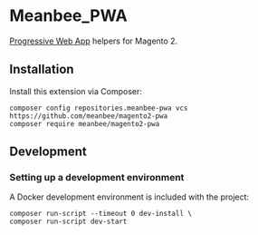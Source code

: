 # Meanbee_PWA

[Progressive Web App](https://developers.google.com/web/progressive-web-apps/) helpers for Magento 2.

## Installation

Install this extension via Composer:

    composer config repositories.meanbee-pwa vcs https://github.com/meanbee/magento2-pwa
    composer require meanbee/magento2-pwa

## Development

### Setting up a development environment

A Docker development environment is included with the project:

    composer run-script --timeout 0 dev-install \
    composer run-script dev-start
